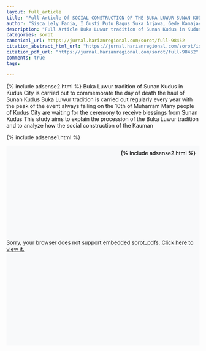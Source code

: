 ```yaml
---
layout: full_article
title: "Full Article Of SOCIAL CONSTRUCTION OF THE BUKA LUWUR SUNAN KUDUS TRADITION IN KAUMAN VILLAGE KUDUS DISTRICT CENTRAL JAVA"
author: "Sisca Lely Fania, I Gusti Putu Bagus Suka Arjawa, Gede Kamajaya"
description: "Full Article Buka Luwur tradition of Sunan Kudus in Kudus City is carried out to commemorate the day of death the haul of Sunan Kudus Buka Luwur tradition is carried out regularly"
categories: sorot
canonical_url: https://jurnal.harianregional.com/sorot/full-98452 
citation_abstract_html_url: "https://jurnal.harianregional.com/sorot/id-98452"  
citation_pdf_url: "https://jurnal.harianregional.com/sorot/full-98452"  
comments: true
tags:

---
```


{% include adsense2.html %}
Buka Luwur tradition of Sunan Kudus in Kudus City is carried out to commemorate the day of death the haul of Sunan Kudus Buka Luwur tradition is carried out regularly every year with the peak of the event always falling on the 10th of Muharram Many people of Kudus City are waiting for the ceremony to receive blessings from Sunan Kudus This study aims to explain the procession of the Buka Luwur tradition and to analyze how the social construction of the Kauman 

{% include adsense1.html %}

<div style="position: relative; width: 100%; max-width: 1000px;">
    <!-- PDF viewer container -->
    <div style="position: relative; padding-bottom: 100%; overflow: hidden;">
        <!-- PDF viewer -->
        {% include inarticle.html %}
        <object data="https://jurnal.harianregional.com/pdf/sorot/98452.pdf" type="application/pdf" width="100%" height="100%" style="position: absolute; top: 0; left: 0;">
            <!-- Fallback content for browsers that cannot display sorot_pdfs -->
            <div style="position: absolute; top: 0; left: 0; width: 100%; height: 100%; background-color: #f8f9fa; display: flex; justify-content: center; align-items: center;">
                        <div style="position: absolute; top: 10px; right: 10px; z-index: 9999;">
                {% include adsense2.html %}
            </div>
                <p>Sorry, your browser does not support embedded sorot_pdfs. <a href="https://jurnal.harianregional.com/pdf/sorot/98452.pdf" target="_blank">Click here to view it.</a></p>
            </div>
            <!-- AdSense ad code -->
            <div style="position: absolute; top: 10px; right: 10px; z-index: 9999;">
                {% include adsense3.html %}
            </div>
        </object>
    </div>

